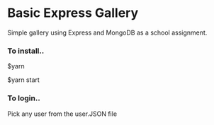 # Basic Express Gallery

Simple gallery using Express and MongoDB as a school assignment.

### To install..

$yarn

$yarn start

### To login..

Pick any user from the user.JSON file
